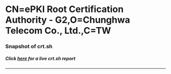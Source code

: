 # CN=ePKI Root Certification Authority - G2,O=Chunghwa Telecom Co.\, Ltd.,C=TW
### Snapshot of crt.sh
##### Click [here](https://crt.sh/?serial=F74E180C99E27B8D9F794FB1B7C0BF48) for a live crt.sh report

---
